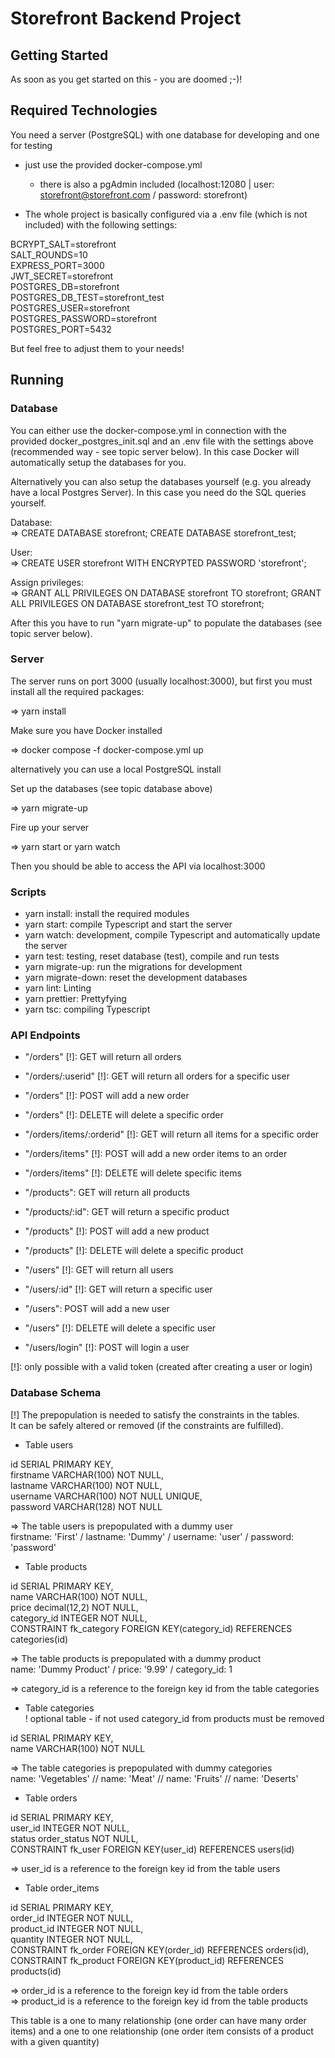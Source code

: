 # Storefront Backend Project

## Getting Started

As soon as you get started on this - you are doomed ;-)!

## Required Technologies

You need a server (PostgreSQL) with one database for developing and one for testing

- just use the provided docker-compose.yml

  - there is also a pgAdmin included (localhost:12080 | user: storefront@storefront.com / password: storefront)

- The whole project is basically configured via a .env file (which is not included) with the following settings:

BCRYPT_SALT=storefront  
SALT_ROUNDS=10  
EXPRESS_PORT=3000  
JWT_SECRET=storefront  
POSTGRES_DB=storefront  
POSTGRES_DB_TEST=storefront_test  
POSTGRES_USER=storefront  
POSTGRES_PASSWORD=storefront  
POSTGRES_PORT=5432  

But feel free to adjust them to your needs!


## Running

### Database

You can either use the docker-compose.yml in connection with the provided docker_postgres_init.sql and an .env file with the settings above (recommended way - see topic server below). In this case Docker will automatically setup the databases for you.

Alternatively you can also setup the databases yourself (e.g. you already have a local Postgres Server). In this case you need do the SQL queries yourself.

Database:  
=> CREATE DATABASE storefront; CREATE DATABASE storefront_test;

User:  
=> CREATE USER storefront WITH ENCRYPTED PASSWORD 'storefront';

Assign privileges:  
=> GRANT ALL PRIVILEGES ON DATABASE storefront TO storefront; GRANT ALL PRIVILEGES ON DATABASE storefront_test TO storefront;

After this you have to run "yarn migrate-up" to populate the databases (see topic server below).

### Server

The server runs on port 3000 (usually localhost:3000), but first you must install all the required packages:

=> yarn install

Make sure you have Docker installed

=> docker compose -f docker-compose.yml up

alternatively you can use a local PostgreSQL install

Set up the databases (see topic database above)

=> yarn migrate-up

Fire up your server

=> yarn start or yarn watch

Then you should be able to access the API via localhost:3000

### Scripts

- yarn install: install the required modules
- yarn start: compile Typescript and start the server
- yarn watch: development, compile Typescript and automatically update the server
- yarn test: testing, reset database (test), compile and run tests
- yarn migrate-up: run the migrations for development
- yarn migrate-down: reset the development databases
- yarn lint: Linting
- yarn prettier: Prettyfying
- yarn tsc: compiling Typescript


### API Endpoints

- "/orders" [!]: GET will return all orders
- "/orders/:userid" [!]: GET will return all orders for a specific user
- "/orders" [!]: POST will add a new order
- "/orders" [!]: DELETE will delete a specific order
- "/orders/items/:orderid" [!]: GET will return all items for a specific order
- "/orders/items" [!]: POST will add a new order items to an order
- "/orders/items" [!]: DELETE will delete specific items

- "/products": GET will return all products
- "/products/:id": GET will return a specific product
- "/products" [!]: POST will add a new product
- "/products" [!]: DELETE will delete a specific product

- "/users" [!]: GET will return all users
- "/users/:id"  [!]: GET will return a specific user
- "/users": POST will add a new user
- "/users" [!]: DELETE will delete a specific user
- "/users/login" [!]: POST will login a user

[!]: only possible with a valid token (created after creating a user or login)

### Database Schema

[!] The prepopulation is needed to satisfy the constraints in the tables.  
It can be safely altered or removed (if the constraints are fulfilled).

- Table users

id SERIAL PRIMARY KEY,  
firstname VARCHAR(100) NOT NULL,  
lastname VARCHAR(100) NOT NULL,  
username VARCHAR(100) NOT NULL UNIQUE,  
password VARCHAR(128) NOT NULL  

=> The table users is prepopulated with a dummy user  
firstname: 'First' / lastname: 'Dummy' / username: 'user' / password: 'password'

- Table products

id SERIAL PRIMARY KEY,  
name VARCHAR(100) NOT NULL,  
price decimal(12,2) NOT NULL,  
category_id INTEGER NOT NULL,  
CONSTRAINT fk_category FOREIGN KEY(category_id) REFERENCES categories(id)  

=> The table products is prepopulated with a dummy product  
name: 'Dummy Product' / price: '9.99' / category_id: 1

=> category_id is a reference to the foreign key id from the table categories

- Table categories  
! optional table - if not used category_id from products must be removed

id SERIAL PRIMARY KEY,  
name VARCHAR(100) NOT NULL  

=> The table categories is prepopulated with dummy categories  
name: 'Vegetables' // name: 'Meat' // name: 'Fruits' // name: 'Deserts'

- Table orders

id SERIAL PRIMARY KEY,  
user_id INTEGER NOT NULL,  
status order_status NOT NULL,  
CONSTRAINT fk_user FOREIGN KEY(user_id) REFERENCES users(id)  

=> user_id is a reference to the foreign key id from the table users

- Table order_items

id SERIAL PRIMARY KEY,  
order_id INTEGER NOT NULL,  
product_id INTEGER NOT NULL,  
quantity INTEGER NOT NULL,  
CONSTRAINT fk_order FOREIGN KEY(order_id) REFERENCES orders(id),  
CONSTRAINT fk_product FOREIGN KEY(product_id) REFERENCES products(id)  

=> order_id is a reference to the foreign key id from the table orders  
=> product_id is a reference to the foreign key id from the table products

This table is a one to many relationship (one order can have many order items) and
a one to one relationship (one order item consists of a product with a given quantity)
